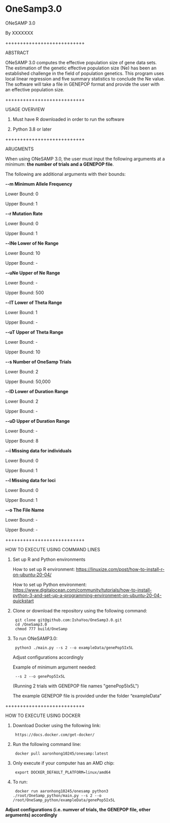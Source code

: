 # OneSamp3.0
ONeSAMP 3.0

By XXXXXXX

+++++++++++++++++++++++++++

ABSTRACT

ONeSAMP 3.0 computes the effective population size of gene data sets. The estimation of the genetic effective 
population size (Ne) has been an established challenge in the field of population genetics. This program uses local linear regression and five 
summary statistics to conclude the Ne value. The software will take a file in GENEPOP format and provide the user with an effective population size. 

+++++++++++++++++++++++++++

USAGE OVERVIEW

1. Must have R downloaded in order to run the software
        
2. Python 3.8 or later

+++++++++++++++++++++++++++

ARUGMENTS

When using ONeSAMP 3.0, the user must input the following arguments at a minimum: **the number of trials and a GENEPOP file**. 

The following are additional arguments with their bounds: 

**--m Minimum Allele Frequency**

Lower Bound: 0

Upper Bound: 1

**--r Mutation Rate**

Lower Bound: 0

Upper Bound: 1

**--lNe Lower of Ne Range**

Lower Bound: 10

Upper Bound: -

**--uNe Upper of Ne Range**

Lower Bound: -

Upper Bound: 500

**--lT Lower of Theta Range**

Lower Bound: 1

Upper Bound: -

**--uT Upper of Theta Range**

Lower Bound: -

Upper Bound: 10

**--s Number of OneSamp Trials**

Lower Bound: 2

Upper Bound: 50,000

**--lD Lower of Duration Range**

Lower Bound: 2

Upper Bound: -

**--uD Upper of Duration Range**

Lower Bound: -

Upper Bound: 8

**--i Missing data for individuals**

Lower Bound: 0

Upper Bound: 1

**--l Missing data for loci**

Lower Bound: 0

Upper Bound: 1

**--o The File Name**

Lower Bound: -

Upper Bound: -

+++++++++++++++++++++++++++

HOW TO EXECUTE USING COMMAND LINES

1. Set up R and Python environments

   How to set up R environment:
        https://linuxize.com/post/how-to-install-r-on-ubuntu-20-04/
        
   How to set up Python environment:
        https://www.digitalocean.com/community/tutorials/how-to-install-python-3-and-set-up-a-programming-environment-on-ubuntu-20-04-quickstart
        
2. Clone or download the repository using the following command:


        git clone git@github.com:IshaYoo/OneSamp3.0.git
        cd /OneSamp3.0
        chmod 777 build/OneSamp
        
3. To run ONeSAMP3.0:


        python3 ./main.py --s 2 --o exampleData/genePop5Ix5L
        
   Adjust configurations accordingly

   Example of minimum argument needed:
        
        --s 2 --o genePop5Ix5L
   (Running 2 trials with GENEPOP file names "genePop5Ix5L")
        
   The example GENEPOP file is provided under the folder “exampleData”

 
 
 +++++++++++++++++++++++++++

HOW TO EXECUTE USING DOCKER

1. Download Docker using the following link:

        https://docs.docker.com/get-docker/

2. Run the following command line:

        docker pull aaronhong10245/onesamp:latest
        
3. Only execute if your computer has an AMD chip: 
        
        export DOCKER_DEFAULT_PLATFORM=linux/amd64   
        
4. To run:
        
        docker run aaronhong10245/onesamp python3 ./root/OneSamp_python/main.py --s 2 --o /root/OneSamp_python/exampleData/genePop5Ix5L
        
****Adjust configurations (i.e. numver of trials, the GENEPOP file, other arguments) accordingly****

